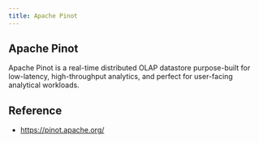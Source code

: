 ```yaml
---
title: Apache Pinot
---
```


## Apache Pinot
Apache Pinot is a real-time distributed OLAP datastore purpose-built for low-latency, high-throughput analytics, and perfect for user-facing analytical workloads.


## Reference
- https://pinot.apache.org/
